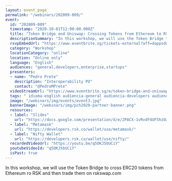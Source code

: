 ```yaml
---
layout: event_page
permalink: "/webinars/202009-009/"
event:
  id: "202009-009"
  timestamp: "2020-10-01T12:00:00.000Z"
  title: "Token Bridge and Uniswap: Crossing Tokens from Ethereum to RSK and back"
  descriptionSummary: "In this workshop, we will use the Token Bridge to cross ERC20 tokens from Ethereum ro RSK and then trade them on rskswap.com"
  rsvpEmbedUrl: "https://www.eventbrite.sg/tickets-external?aff=dappsdev&eid=118598722973"
  category: "Workshop"
  locationCategory: "online"
  location: "Online only"
  language: "English"
  audiences: "general,developers,enterprise,startups"
  presenters:
  - name: "Pedro Prete"
    description: "Interoperability PO"
    contact: "@PedroMPrete"
  videoStreamUrl: "https://www.eventbrite.sg/e/token-bridge-and-uniswap-webinar-all-in-one-tickets-118598722973"
  tags: " idioma-english audiencia-general audiencia-developers audiencia-enterprise audiencia-startups"
  image: "/webinars/img/events/event3.jpg"
  bannerImage: "/webinars/img/pch2020-partner-banner.png"
  resources:
  - label: "Slides"
    url: "https://docs.google.com/presentation/d/e/2PACX-1vRvdF4UF5hzOav7yPbRvuYwLVNosjBzXsmkHzgZX-lOvugc7sZ_hzcn-X-0uPs8eyTmZ3q6_fmwbhQF/pub?start=false&loop=false&delayms=5000#"
  - label: "Metamask"
    url: "https://developers.rsk.co/wallet/use/metamask/"
  - label: "Nifty Wallet"
    url: "https://developers.rsk.co/wallet/use/nifty/"
  recordedVideoUrl: "https://youtu.be/q5OKJ5bUCiY"
  youtubeVideoId: "q5OKJ5bUCiY"
  isPast: true
---
```



In this workshop, we will use the Token Bridge to cross ERC20 tokens from Ethereum ro RSK and then trade them on rskswap.com

